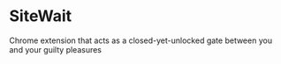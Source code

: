 # SiteWait
Chrome extension that acts as a closed-yet-unlocked gate between you and your guilty pleasures
